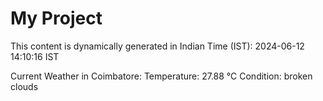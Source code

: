 # My Project

This content is dynamically generated in Indian Time (IST): 2024-06-12 14:10:16 IST


Current Weather in Coimbatore:
Temperature: 27.88 °C
Condition: broken clouds
